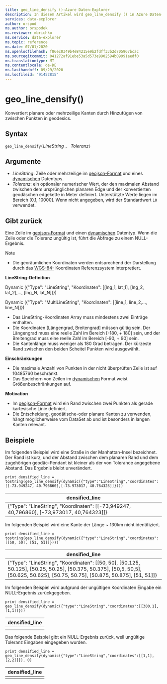 ```yaml
---
title: geo_line_densify ()-Azure Daten-Explorer
description: In diesem Artikel wird geo_line_densify () in Azure Daten-Explorer beschrieben.
services: data-explorer
author: orspod
ms.author: orspodek
ms.reviewer: mbrichko
ms.service: data-explorer
ms.topic: reference
ms.date: 07/01/2020
ms.openlocfilehash: f86ec0349b4e84215e9b2fdff33b2d705967bcac
ms.sourcegitcommit: 041272af91ebe53a5d573e9902594b09991aedf0
ms.translationtype: MT
ms.contentlocale: de-DE
ms.lasthandoff: 09/29/2020
ms.locfileid: "91452815"
---
```

# <a name="geo_line_densify"></a>geo_line_densify()

Konvertiert planare oder mehrzeilige Kanten durch Hinzufügen von zwischen Punkten in geodesics.

## <a name="syntax"></a>Syntax

`geo_line_densify(`*LineString* `, ` *Toleranz*`)`

## <a name="arguments"></a>Argumente

* *LineString*: Zeile oder mehrzeilige im [geojson-Format](https://tools.ietf.org/html/rfc7946) und eines [dynamischen](./scalar-data-types/dynamic.md) Datentyps.
* *Toleranz*: ein optionaler numerischer Wert, der den maximalen Abstand zwischen dem ursprünglichen planaren Edge und der konvertierten geodäschen edgekette in Meter definiert. Unterstützte Werte liegen im Bereich [0,1, 10000]. Wenn nicht angegeben, wird der Standardwert `10` verwendet.

## <a name="returns"></a>Gibt zurück

Eine Zeile im [geojson-Format](https://tools.ietf.org/html/rfc7946) und einen [dynamischen](./scalar-data-types/dynamic.md) Datentyp. Wenn die Zeile oder die Toleranz ungültig ist, führt die Abfrage zu einem NULL-Ergebnis.

> [!NOTE]
> * Die georäumlichen Koordinaten werden entsprechend der Darstellung durch das [WGS-84-](https://earth-info.nga.mil/GandG/update/index.php?action=home) Koordinaten Referenzsystem interpretiert.

**LineString-Definition**

Dynamic ({"Type": "LineString", "Koordinaten": [[lng_1, lat_1], [lng_2, lat_2],..., [lng_N, lat_N]]})

Dynamic ({"Type": "MultiLineString", "Koordinaten": [[line_1, line_2,..., line_N]]})

* Das LineString-Koordinaten Array muss mindestens zwei Einträge enthalten.
* Die Koordinaten [Längengrad, Breitengrad] müssen gültig sein. Der Längengrad muss eine reelle Zahl im Bereich [-180, + 180] sein, und der Breitengrad muss eine reelle Zahl im Bereich [-90, + 90] sein.
* Die Kantenlänge muss weniger als 180 Grad betragen. Der kürzeste Rand zwischen den beiden Scheitel Punkten wird ausgewählt.

**Einschränkungen**

* Die maximale Anzahl von Punkten in der nicht überprüften Zeile ist auf 10485760 beschränkt.
* Das Speichern von Zeilen im [dynamischen](./scalar-data-types/dynamic.md) Format weist Größenbeschränkungen auf.

**Motivation**

* Im [geojson-Format](https://tools.ietf.org/html/rfc7946) wird ein Rand zwischen zwei Punkten als gerade kartesische Linie definiert.
* Die Entscheidung, geodätische-oder planare Kanten zu verwenden, hängt möglicherweise vom DataSet ab und ist besonders in langen Kanten relevant.

## <a name="examples"></a>Beispiele

Im folgenden Beispiel wird eine Straße in der Manhattan-Insel bezeichnet. Der Rand ist kurz, und der Abstand zwischen dem planaren Rand und dem zugehörigen geodäc-Pendant ist kleiner als der von Tolerance angegebene Abstand. Das Ergebnis bleibt unverändert.

```kusto
print densified_line = tostring(geo_line_densify(dynamic({"type":"LineString","coordinates":[[-73.949247, 40.796860],[-73.973017, 40.764323]]})))
```

|densified_line|
|---|
|{"Type": "LineString", "Koordinaten": [[-73,949247, 40,796860], [-73,973017, 40,764323]]}|

Im folgenden Beispiel wird eine Kante der Länge ~ 130km nicht identifiziert.

```kusto
print densified_line = tostring(geo_line_densify(dynamic({"type":"LineString","coordinates":[[50, 50], [51, 51]]})))
```

|densified_line|
|---|
|{"Type": "LineString", "Koordinaten": [[50, 50], [50.125, 50.125], [50.25, 50.25], [50.375, 50.375], [50,5, 50,5], [50.625, 50.625], [50.75, 50.75], [50.875, 50.875], [51, 51]]}|

Im folgenden Beispiel wird aufgrund der ungültigen Koordinaten Eingabe ein NULL-Ergebnis zurückgegeben.

```kusto
print densified_line = geo_line_densify(dynamic({"type":"LineString","coordinates":[[300,1],[1,1]]}))
```

|densified_line|
|---|
||

Das folgende Beispiel gibt ein NULL-Ergebnis zurück, weil ungültige Toleranz Eingaben eingegeben wurden.

```kusto
print densified_line = geo_line_densify(dynamic({"type":"LineString","coordinates":[[1,1],[2,2]]}), 0)
```

|densified_line|
|---|
||
